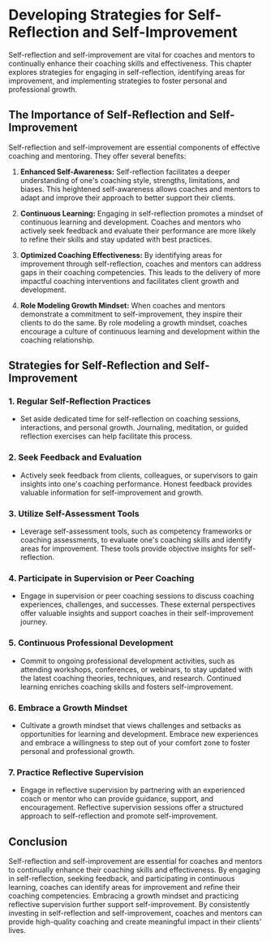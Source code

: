 Developing Strategies for Self-Reflection and Self-Improvement
==========================================================================

Self-reflection and self-improvement are vital for coaches and mentors to continually enhance their coaching skills and effectiveness. This chapter explores strategies for engaging in self-reflection, identifying areas for improvement, and implementing strategies to foster personal and professional growth.

The Importance of Self-Reflection and Self-Improvement
------------------------------------------------------

Self-reflection and self-improvement are essential components of effective coaching and mentoring. They offer several benefits:

1. **Enhanced Self-Awareness:** Self-reflection facilitates a deeper understanding of one's coaching style, strengths, limitations, and biases. This heightened self-awareness allows coaches and mentors to adapt and improve their approach to better support their clients.

2. **Continuous Learning:** Engaging in self-reflection promotes a mindset of continuous learning and development. Coaches and mentors who actively seek feedback and evaluate their performance are more likely to refine their skills and stay updated with best practices.

3. **Optimized Coaching Effectiveness:** By identifying areas for improvement through self-reflection, coaches and mentors can address gaps in their coaching competencies. This leads to the delivery of more impactful coaching interventions and facilitates client growth and development.

4. **Role Modeling Growth Mindset:** When coaches and mentors demonstrate a commitment to self-improvement, they inspire their clients to do the same. By role modeling a growth mindset, coaches encourage a culture of continuous learning and development within the coaching relationship.

Strategies for Self-Reflection and Self-Improvement
---------------------------------------------------

### 1. **Regular Self-Reflection Practices**

* Set aside dedicated time for self-reflection on coaching sessions, interactions, and personal growth. Journaling, meditation, or guided reflection exercises can help facilitate this process.

### 2. **Seek Feedback and Evaluation**

* Actively seek feedback from clients, colleagues, or supervisors to gain insights into one's coaching performance. Honest feedback provides valuable information for self-improvement and growth.

### 3. **Utilize Self-Assessment Tools**

* Leverage self-assessment tools, such as competency frameworks or coaching assessments, to evaluate one's coaching skills and identify areas for improvement. These tools provide objective insights for self-reflection.

### 4. **Participate in Supervision or Peer Coaching**

* Engage in supervision or peer coaching sessions to discuss coaching experiences, challenges, and successes. These external perspectives offer valuable insights and support coaches in their self-improvement journey.

### 5. **Continuous Professional Development**

* Commit to ongoing professional development activities, such as attending workshops, conferences, or webinars, to stay updated with the latest coaching theories, techniques, and research. Continued learning enriches coaching skills and fosters self-improvement.

### 6. **Embrace a Growth Mindset**

* Cultivate a growth mindset that views challenges and setbacks as opportunities for learning and development. Embrace new experiences and embrace a willingness to step out of your comfort zone to foster personal and professional growth.

### 7. **Practice Reflective Supervision**

* Engage in reflective supervision by partnering with an experienced coach or mentor who can provide guidance, support, and encouragement. Reflective supervision sessions offer a structured approach to self-reflection and promote self-improvement.

Conclusion
----------

Self-reflection and self-improvement are essential for coaches and mentors to continually enhance their coaching skills and effectiveness. By engaging in self-reflection, seeking feedback, and participating in continuous learning, coaches can identify areas for improvement and refine their coaching competencies. Embracing a growth mindset and practicing reflective supervision further support self-improvement. By consistently investing in self-reflection and self-improvement, coaches and mentors can provide high-quality coaching and create meaningful impact in their clients' lives.
